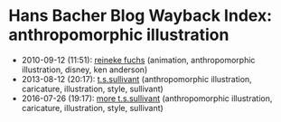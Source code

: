 # Hans Bacher Blog Wayback Index: anthropomorphic illustration

* 2010-09-12 (11:51): [reineke fuchs](https://web.archive.org/web/https://one1more2time3.wordpress.com/2010/09/12/reineke-fuchs/) (animation, anthropomorphic illustration, disney, ken anderson)
* 2013-08-12 (20:17): [t.s.sullivant](https://web.archive.org/web/https://one1more2time3.wordpress.com/2013/08/12/t-s-sullivant/) (anthropomorphic illustration, caricature, illustration, style, sullivant)
* 2016-07-26 (19:17): [more t.s.sullivant](https://web.archive.org/web/https://one1more2time3.wordpress.com/2016/07/26/more-t-s-sullivant/) (anthropomorphic illustration, caricature, illustration, style, sullivant)